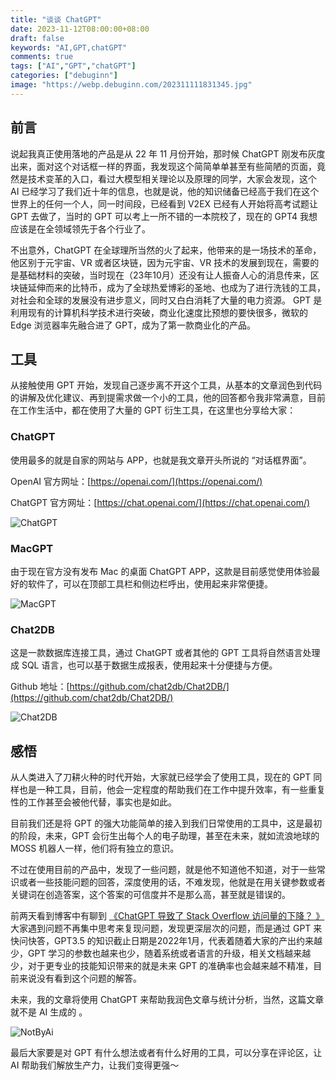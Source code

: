 ```yaml
---
title: "谈谈 ChatGPT"
date: 2023-11-12T08:00:00+08:00
draft: false
keywords: "AI,GPT,chatGPT"
comments: true
tags: ["AI","GPT","chatGPT"]
categories: ["debuginn"]
image: "https://webp.debuginn.com/202311111831345.jpg"
---
```


## 前言

说起我真正使用落地的产品是从 22 年 11 月份开始，那时候 ChatGPT 刚发布灰度出来，面对这个对话框一样的界面，我发现这个简简单单甚至有些简陋的页面，竟然是技术变革的入口，看过大模型相关理论以及原理的同学，大家会发现，这个 AI 已经学习了我们近十年的信息，也就是说，他的知识储备已经高于我们在这个世界上的任何一个人，同一时间段，已经看到 V2EX 已经有人开始将高考试题让 GPT 去做了，当时的 GPT 可以考上一所不错的一本院校了，现在的 GPT4 我想应该是在全领域领先于各个行业了。

不出意外，ChatGPT 在全球理所当然的火了起来，他带来的是一场技术的革命，他区别于元宇宙、VR 或者区块链，因为元宇宙、VR 技术的发展到现在，需要的是基础材料的突破，当时现在（23年10月）还没有让人振奋人心的消息传来，区块链延伸而来的比特币，成为了全球热爱博彩的圣地、也成为了进行洗钱的工具，对社会和全球的发展没有进步意义，同时又白白消耗了大量的电力资源。 GPT 是利用现有的计算机科学技术进行突破，商业化速度比预想的要快很多，微软的 Edge 浏览器率先融合进了 GPT，成为了第一款商业化的产品。

## 工具

从接触使用 GPT 开始，发现自己逐步离不开这个工具，从基本的文章润色到代码的讲解及优化建议、再到提需求做一个小的工具，他的回答都令我非常满意，目前在工作生活中，都在使用了大量的 GPT 衍生工具，在这里也分享给大家：

### ChatGPT

使用最多的就是自家的网站与 APP，也就是我文章开头所说的 “对话框界面”。

OpenAI 官方网址：[https://openai.com/](https://openai.com/)

ChatGPT 官方网址：[https://chat.openai.com/](https://chat.openai.com/)

![ChatGPT](https://webp.debuginn.com/202311111716355.png)

### MacGPT

由于现在官方没有发布 Mac 的桌面 ChatGPT APP，这款是目前感觉使用体验最好的软件了，可以在顶部工具栏和侧边栏呼出，使用起来非常便捷。

![MacGPT](https://webp.debuginn.com/202311111730037.webp)

### Chat2DB

这是一款数据库连接工具，通过 ChatGPT 或者其他的 GPT 工具将自然语言处理成 SQL 语言，也可以基于数据生成报表，使用起来十分便捷与方便。

Github 地址：[https://github.com/chat2db/Chat2DB/](https://github.com/chat2db/Chat2DB/)

![Chat2DB](https://webp.debuginn.com/202311111736506.webp)

## 感悟

从人类进入了刀耕火种的时代开始，大家就已经学会了使用工具，现在的 GPT 同样也是一种工具，目前，他会一定程度的帮助我们在工作中提升效率，有一些重复性的工作甚至会被他代替，事实也是如此。

目前我们还是将 GPT 的强大功能简单的接入到我们日常使用的工具中，这是最初的阶段，未来，GPT 会衍生出每个人的电子助理，甚至在未来，就如流浪地球的 MOSS 机器人一样，他们将有独立的意识。

不过在使用目前的产品中，发现了一些问题，就是他不知道他不知道，对于一些常识或者一些技能问题的回答，深度使用的话，不难发现，他就是在用关键参数或者关键词在创造答案，这个答案的可信度并不是那么高，甚至就是错误的。

前两天看到博客中有聊到 [《ChatGPT 导致了 Stack Overflow 访问量的下降？ 》](https://www.similarweb.com/amp/blog/insights/ai-news/stack-overflow-chatgpt/) 大家遇到问题不再集中思考来复现问题，发现更深层次的问题，而是通过 GPT 来快问快答，GPT3.5 的知识截止日期是2022年1月，代表着随着大家的产出约来越少，GPT 学习的参数也越来也少，随着系统或者语言的升级，相关文档越来越少，对于更专业的技能知识带来的就是未来 GPT 的准确率也会越来越不精准，目前来说没有看到这个问题的解答。

未来，我的文章将使用 ChatGPT 来帮助我润色文章与统计分析，当然，这篇文章就不是 AI 生成的 。

![NotByAi](https://webp.debuginn.com/202311102342418.png)


最后大家要是对 GPT 有什么想法或者有什么好用的工具，可以分享在评论区，让 AI 帮助我们解放生产力，让我们变得更强～